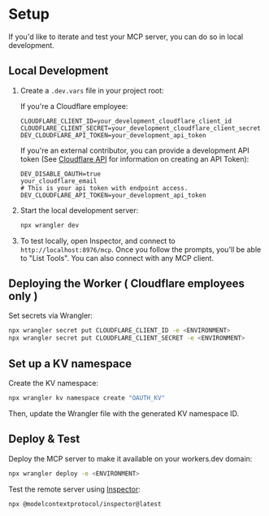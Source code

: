 # Setup

If you'd like to iterate and test your MCP server, you can do so in local development.

## Local Development

1. Create a `.dev.vars` file in your project root:

   If you're a Cloudflare employee:

   ```
   CLOUDFLARE_CLIENT_ID=your_development_cloudflare_client_id
   CLOUDFLARE_CLIENT_SECRET=your_development_cloudflare_client_secret
   DEV_CLOUDFLARE_API_TOKEN=your_development_api_token
   ```

   If you're an external contributor, you can provide a development API token (See [Cloudflare API](https://developers.cloudflare.com/api/) for information on creating an API Token):

   ```
   DEV_DISABLE_OAUTH=true
   your_cloudflare_email
   # This is your api token with endpoint access.
   DEV_CLOUDFLARE_API_TOKEN=your_development_api_token
   ```

2. Start the local development server:

   ```bash
   npx wrangler dev
   ```

3. To test locally, open Inspector, and connect to `http://localhost:8976/mcp`.
   Once you follow the prompts, you'll be able to "List Tools". You can also connect with any MCP client.

## Deploying the Worker ( Cloudflare employees only )

Set secrets via Wrangler:

```bash
npx wrangler secret put CLOUDFLARE_CLIENT_ID -e <ENVIRONMENT>
npx wrangler secret put CLOUDFLARE_CLIENT_SECRET -e <ENVIRONMENT>
```

## Set up a KV namespace

Create the KV namespace:

```bash
npx wrangler kv namespace create "OAUTH_KV"
```

Then, update the Wrangler file with the generated KV namespace ID.

## Deploy & Test

Deploy the MCP server to make it available on your workers.dev domain:

```bash
npx wrangler deploy -e <ENVIRONMENT>
```

Test the remote server using [Inspector](https://modelcontextprotocol.io/docs/tools/inspector):

```bash
npx @modelcontextprotocol/inspector@latest
```
